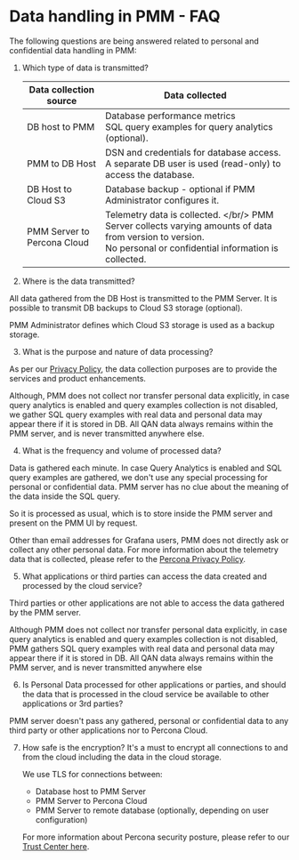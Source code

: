 # Data handling in PMM - FAQ


The following questions are being answered related to personal and confidential data handling in PMM:

1. Which type of data is transmitted?

      |**Data collection source**                                       | **Data collected** |
      | --------------------------------------------------------------- | ------------------------------------------------------
      | DB host to PMM                                                  | Database performance metrics <br/> SQL query examples for query analytics (optional).
      | PMM to DB Host                                                  | DSN and credentials for database access. A separate DB user is used (read-only) to access the database.
      | DB Host to Cloud S3                                             | Database backup - optional if PMM Administrator configures it.
      | PMM Server to Percona Cloud                                     | Telemetry data is collected. </br/> PMM Server collects varying amounts of data from version to version. <br/> No personal or confidential information is collected.


2. Where is the data transmitted?

All data gathered from the DB Host is transmitted to the PMM Server. It is possible to transmit DB backups to Cloud S3 storage (optional). 

PMM Administrator defines which Cloud S3 storage is used as a backup storage.


3. What is the purpose and nature of data processing?

As per our [Privacy Policy](https://www.percona.com/privacy-policy), the data collection purposes are to provide the services and product enhancements.

Although, PMM does not collect nor transfer personal data explicitly, in case query analytics is enabled and query examples collection is not disabled, we gather SQL query examples with real data and personal data may appear there if it is stored in DB.  All QAN data always remains within the PMM server, and is never transmitted anywhere else.



4. What is the frequency and volume of processed data?


Data is gathered each minute. In case Query Analytics is enabled and SQL query examples are gathered, we don't use any special processing for personal or confidential data. PMM server has no clue about the meaning of the data inside the SQL query. 

So it is processed as usual, which is to store inside the PMM server and present on the PMM UI by request.

Other than email addresses for Grafana users, PMM does not directly ask or collect any other personal data. For more information about the telemetry data that is collected, please refer to the [Percona Privacy Policy](http://www.percona.com/privacy-policy/). 

5. What applications or third parties can access the data created and processed by the cloud service?

Third parties or other applications are not able to access the data gathered by the PMM server.

Although PMM does not collect nor transfer personal data explicitly, in case query analytics is enabled and query examples collection is not disabled, PMM gathers SQL query examples with real data and personal data may appear there if it is stored in DB.  All QAN data always remains within the PMM server, and is never transmitted anywhere else


6. Is Personal Data processed for other applications or parties, and should the data that is processed in the cloud service be available to other applications or 3rd parties?


PMM server doesn't pass any gathered, personal or confidential data to any third party or other applications nor to Percona Cloud.

7. How safe is the encryption? It's a must to encrypt all connections to and from the cloud including the data in the cloud storage.

    We use TLS for connections between:

    - Database host to PMM Server
    - PMM Server to Percona Cloud
    - PMM Server to remote database (optionally, depending on user configuration)

    For more information about Percona security posture, please refer to our [Trust Center here](https://trust.percona.com/).

